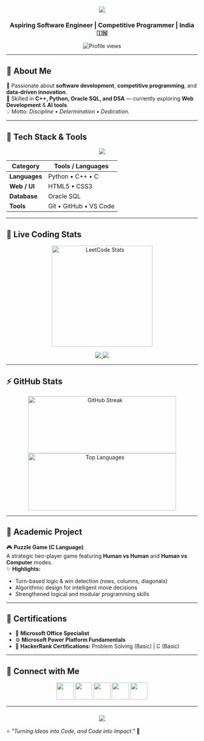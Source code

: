 <h1 align="center">
  <img src="https://readme-typing-svg.herokuapp.com?font=Righteous&size=35&pause=1000&color=gradient&center=true&vCenter=true&width=600&height=70&lines=Welcome+to+My+GitHub+Profile!;I'm+Venkata+Gopi+Ravulapalli!;I+💖+Coding+and+Problem+Solving!;Always+Learning+New+Tech!"/>
</h1>

<h3 align="center">Aspiring Software Engineer | Competitive Programmer | India 🇮🇳</h3>

<p align="center">
  <img src="https://komarev.com/ghpvc/?username=Gopi-27&label=Profile%20Views&color=ff69b4&style=flat" alt="Profile views" />
</p>

---

## 👋 About Me

🚀 Passionate about **software development**, **competitive programming**, and **data-driven innovation**.  
🎯 Skilled in **C++, Python, Oracle SQL, and DSA** — currently exploring **Web Development** & **AI tools**.  
💡 Motto: *Discipline • Determination • Dedication.*

---

## 🧠 Tech Stack & Tools

<p align="center">
  <img src="https://skillicons.dev/icons?i=python,cpp,c,html,css,oracle,git,github,vscode" />
</p>

| Category | Tools / Languages |
|---|---|
| **Languages** | Python • C++ • C |
| **Web / UI** | HTML5 • CSS3 |
| **Database** | Oracle SQL |
| **Tools** | Git • GitHub • VS Code |

---

## 🧮 Live Coding Stats

<p align="center">
  <img src="https://leetcard.jacoblin.cool/Gopi_2703?theme=unicorn&font=Righteous&ext=contest&animation=true" height="265" alt="LeetCode Stats"/>
</p>

<p align="center">
  <a href="https://www.codechef.com/users/Gopi_270306" target="_blank">
    <img src="https://img.shields.io/badge/CodeChef-gopi__270306-955251?style=for-the-badge&logo=codechef&logoColor=white"/>
  </a>
  <a href="https://codeforces.com/profile/Gopi_270306" target="_blank">
    <img src="https://img.shields.io/badge/Codeforces-Gopi__270306-1F8ACB?style=for-the-badge&logo=codeforces&logoColor=white"/>
  </a>
</p>



---

## ⚡ GitHub Stats

<p align="center">
  <img width="390" height = "150" src="https://github-readme-streak-stats-salesp07.vercel.app/?user=Gopi-27&count_private=true&theme=react&border_radius=10" alt="GitHub Streak"/>
  <img width="390" height = "150" src="https://github-readme-stats-salesp07.vercel.app/api/top-langs/?username=Gopi-27&hide=HTML&langs_count=8&layout=compact&theme=react&border_radius=10" alt="Top Languages"/>
</p>

---

## 🧩 Academic Project

🎮 **Puzzle Game (C Language)**  
A strategic two-player game featuring **Human vs Human** and **Human vs Computer** modes.  
✨ **Highlights:**
- Turn-based logic & win detection (rows, columns, diagonals)  
- Algorithmic design for intelligent move decisions  
- Strengthened logical and modular programming skills  

---

## 🏅 Certifications

- 🧾 **Microsoft Office Specialist**  
- ⚙️ **Microsoft Power Platform Fundamentals**  
- 🧮 **HackerRank Certifications:** Problem Solving (Basic) | C (Basic)

---

## 💬 Connect with Me  

<p align="center">
  <a href="https://github.com/Gopi-27" target="_blank"><img src="https://skillicons.dev/icons?i=github" width="45"/></a>
  <a href="https://linkedin.com/in/gopi-ravulapalli" target="_blank"><img src="https://skillicons.dev/icons?i=linkedin" width="45"/></a>
  <a href="mailto:gopiyadav4788@gmail.com" target="_blank"><img src="https://skillicons.dev/icons?i=gmail" width="45"/></a>
  <a href="https://instagram.com/" target="_blank"><img src="https://skillicons.dev/icons?i=instagram" width="45"/></a>
  <a href="https://wa.me/91" target="_blank"><img src="https://cdn.jsdelivr.net/gh/simple-icons/simple-icons/icons/whatsapp.svg" width="45"/></a>
</p>

---

<h3 align="center">
  <img src="https://readme-typing-svg.herokuapp.com?font=Indie+Flower&size=28&color=00F0FF&center=true&width=600&lines=“Dream+Big,+Code+Smart,+Stay+Humble.”;“Every+Bug+Teaches+Something+New.”"/>
</h3>

⭐ *"Turning Ideas into Code, and Code into Impact."* 🚀
